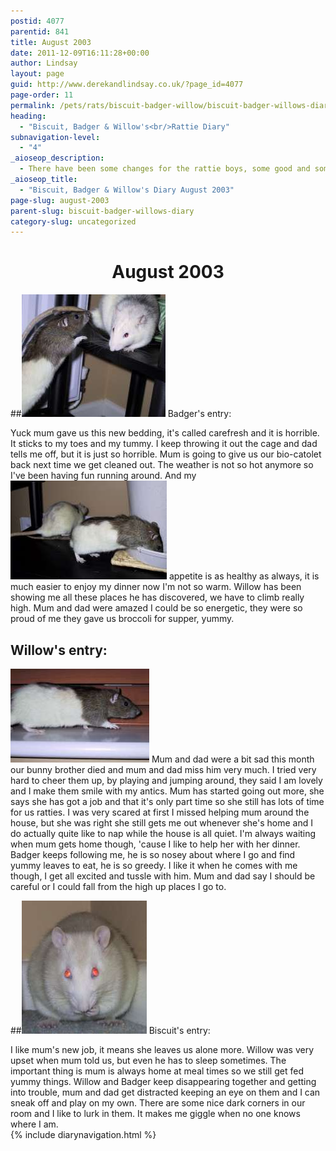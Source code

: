 ```yaml
---
postid: 4077
parentid: 841
title: August 2003
date: 2011-12-09T16:11:28+00:00
author: Lindsay
layout: page
guid: http://www.derekandlindsay.co.uk/?page_id=4077
page-order: 11
permalink: /pets/rats/biscuit-badger-willow/biscuit-badger-willows-diary/august-2003/
heading:
  - "Biscuit, Badger & Willow's<br/>Rattie Diary"
subnavigation-level:
  - "4"
_aioseop_description:
  - There have been some changes for the rattie boys, some good and some not so good, but they are still finding lots of trouble to get themselves in.
_aioseop_title:
  - "Biscuit, Badger & Willow's Diary August 2003"
page-slug: august-2003
parent-slug: biscuit-badger-willows-diary
category-slug: uncategorized
---
```

<h1 style="text-align: center;">
  August 2003
</h1>

##<img class="alignright size-full wp-image-1213" title="Willow taking Badger on an expidition with him" src="/wp-content/uploads/2009/02/8028_img.jpg" alt="" width="230" height="196" /> Badger's entry:

Yuck mum gave us this new bedding, it's called carefresh and it is horrible. It sticks to my toes and my tummy. I keep throwing it out the cage and dad tells me off, but it is just so horrible. Mum is going to give us our bio-catolet back next time we get cleaned out. The weather is not so hot anymore so I've been having fun running around. And my<img class="alignleft size-full wp-image-1215" title="Willow drinking from a plant saucer" src="/wp-content/uploads/2009/02/7993_img.jpg" alt="" width="250" height="158" /> appetite is as healthy as always, it is much easier to enjoy my dinner now I'm not so warm. Willow has been showing me all these places he has discovered, we have to climb really high. Mum and dad were amazed I could be so energetic, they were so proud of me they gave us broccoli for supper, yummy.<!--more-->

## Willow's entry:

<img class="alignright size-full wp-image-1217" title="Willow exploring the window sill" src="/wp-content/uploads/2009/02/7937_img.jpg" alt="" width="222" height="150" /> Mum and dad were a bit sad this month our bunny brother died and mum and dad miss him very much. I tried very hard to cheer them up, by playing and jumping around, they said I am lovely and I make them smile with my antics. Mum has started going out more, she says she has got a job and that it's only part time so she still has lots of time for us ratties. I was very scared at first I missed helping mum around the house, but she was right she still gets me out whenever she's home and I do actually quite like to nap while the house is all quiet. I'm always waiting when mum gets home though, 'cause I like to help her with her dinner. Badger keeps following me, he is so nosey about where I go and find yummy leaves to eat, he is so greedy. I like it when he comes with me though, I get all excited and tussle with him. Mum and dad say I should be careful or I could fall from the high up places I go to.

##<img class="alignright size-full wp-image-1220" title="Biscuit having a wash" src="/wp-content/uploads/2009/02/8113_img.jpg" alt="" width="200" height="213" /> Biscuit's entry:

I like mum's new job, it means she leaves us alone more. Willow was very upset when mum told us, but even he has to sleep sometimes. The important thing is mum is always home at meal times so we still get fed yummy things. Willow and Badger keep disappearing together and getting into trouble, mum and dad get distracted keeping an eye on them and I can sneak off and play on my own. There are some nice dark corners in our room and I like to lurk in them. It makes me giggle when no one knows where I am.  
{% include diarynavigation.html %}